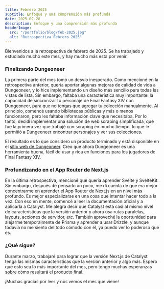 ```yaml
---
title: Febrero 2025
subtitle: Enfoque y una comprensión más profunda
date: 2025-02-28
description: Enfoque y una comprensión más profunda
headerImage:
  src: "/portfolio/blog/feb-2025.jpg"
  alt: "Retrospectiva Febrero 2025"
---
```


Bienvenidos a la retrospectiva de febrero de 2025. Se ha trabajado y estudiado mucho este mes, y hay mucho más esta por venir.

### Finalizando Dungeoneer

La primera parte del mes tomó un desvío inesperado. Como mencioné en la retrospectiva anterior, quería aportar algunas mejoras de calidad de vida a Dungeoneer, y lo hice implementando un diseño más sencillo para todas las vistas de lista. Sin embargo, faltaba una característica muy importante: la capacidad de sincronizar tu personaje de Final Fantasy XIV con Dungeoneer, para que no tengas que agregar tu colección manualmente. Al principio, comencé usando bibliotecas públicas y más o menos funcionaron, pero les faltaba información clave que necesitaba. Por lo tanto, decidí implementar una solución de web scraping simplificada, que fue la primera vez que trabajé con scraping en mucho tiempo, lo que le permitió a Dungeoneer encontrar personajes y ver sus colecciones.

El resultado es lo que considero un producto terminado y está disponible en el [sitio web de Dungeoneer](https://xiv-dungeoneer.vercel.app/). Creo que ahora Dungeoneer es una herramienta buena, fácil de usar y rica en funciones para los jugadores de Final Fantasy XIV.

### Profundizando en el App Router de Next.js

En la última retrospectiva, mencioné que quería aprender Svelte y SvelteKit. Sin embargo, después de pensarlo un poco, me di cuenta de que era mejor concentrarme en aprender el App Router de Next.js en un nivel más profundo. Es mejor especializarse en una cosa que intentar hacer todo a la vez. Con eso en mente, comencé a leer la documentación oficial y a aplicarla a Catalyst. Me alegra decir que Catalyst está casi al mismo nivel de características que la versión anterior y ahora usa rutas paralelas, layouts, acciones de servidor, etc. También aproveché la oportunidad para alejarme temporalmente de Prisma y aprender a usar Drizzle, y aunque todavía no me siento del todo cómodo con él, ya puedo ver lo poderoso que es.

### ¿Qué sigue?

Durante marzo, trabajaré para lograr que la versión Next.js de Catalyst tenga las mismas características que la versión anterior y algo más. Espero que esto sea lo más importante del mes, pero tengo muchas esperanzas sobre cómo resultará el producto final.

¡Muchas gracias por leer y nos vemos el mes que viene!
